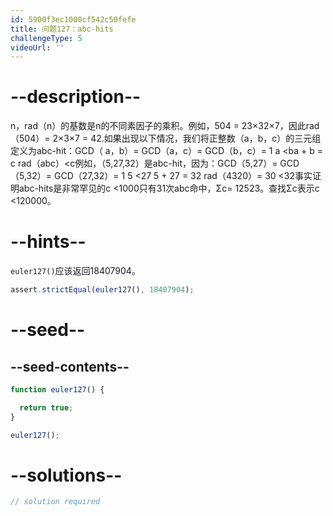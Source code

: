 ```yaml
---
id: 5900f3ec1000cf542c50fefe
title: 问题127：abc-hits
challengeType: 5
videoUrl: ''
---
```


# --description--

n，rad（n）的基数是n的不同素因子的乘积。例如，504 = 23×32×7，因此rad（504）= 2×3×7 = 42.如果出现以下情况，我们将正整数（a，b，c）的三元组定义为abc-hit：GCD（ a，b）= GCD（a，c）= GCD（b，c）= 1 a &lt;ba + b = c rad（abc）&lt;c例如，（5,27,32）是abc-hit，因为：GCD（5,27）= GCD（5,32）= GCD（27,32）= 1 5 &lt;27 5 + 27 = 32 rad（4320）= 30 &lt;32事实证明abc-hits是非常罕见的c &lt;1000只有31次abc命中，Σc= 12523。查找Σc表示c &lt;120000。

# --hints--

`euler127()`应该返回18407904。

```js
assert.strictEqual(euler127(), 18407904);
```

# --seed--

## --seed-contents--

```js
function euler127() {

  return true;
}

euler127();
```

# --solutions--

```js
// solution required
```
